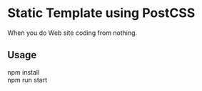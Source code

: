 # Static Template using PostCSS
When you do Web site coding from nothing.

## Usage
npm install  
npm run start
